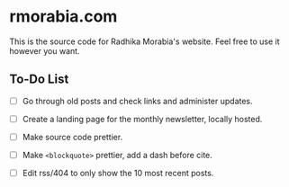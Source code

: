 rmorabia.com
==

This is the source code for Radhika Morabia's website. Feel free to use it however you want.

To-Do List
--

- [ ] Go through old posts and check links and administer updates.

- [ ] Create a landing page for the monthly newsletter, locally hosted.

- [ ] Make source code prettier.

- [ ] Make ```<blockquote>``` prettier, add a dash before cite.

- [ ] Edit rss/404 to only show the 10 most recent posts.
